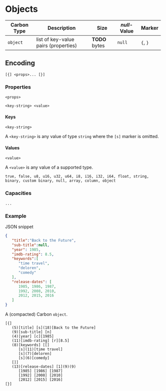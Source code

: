# Objects

Carbon Type    | Description                          | Size                | *null*-Value | Marker
---------------|--------------------------------------|---------------------|--------------|------------
`object`       | list of key-value pairs (properties) | **TODO** bytes | `null` | `{`, `}`

## Encoding

```
[{] <props>... [}]
```

### Properties

```
<props>
```

```
<key-string> <value>
```



#### Keys

```
<key-string>
```

A `<key-string>` is any value of type `string` where the `[s]` marker is omitted.

#### Values

```
<value>
```

A `<value>` is any value of a supported type.

```
true, false, u8, u16, u32, u64, i8, i16, i32, i64, float, string, 
binary, custom binary, null, array, column, object 
```


### Capacities

```
...
```

### Example


JSON snippet
```json
{
   "title":"Back to the Future",
   "sub-title":null,
   "year": 1985,
   "imdb-rating": 8.5,
   "keywords":[
      "time travel",
      "deloren",
      "comedy"
   ],
   "release-dates": [
   	  1985, 1986, 1987, 
   	  1992, 2008, 2010, 
   	  2012, 2015, 2016
   ]
}
```

A (compacted) Carbon `object`.

```
[{]
   (5)[title] [s](18)[Back to the Future]
   (9)[sub-title] [n]
   (4)[year] [c][1985]
   (11)[imdb-rating] [r][8.5]
   (8)[keywords] [[] 
      [s](11)[time travel] 
      [s](7)[deloren]       
      [s](6)[comedy]            
   []]
   (13)[release-dates] [1](9)(9)
      [1985] [1986] [1987]
      [1992] [2008] [2010]
      [2012] [2015] [2016]
[}]   
```
